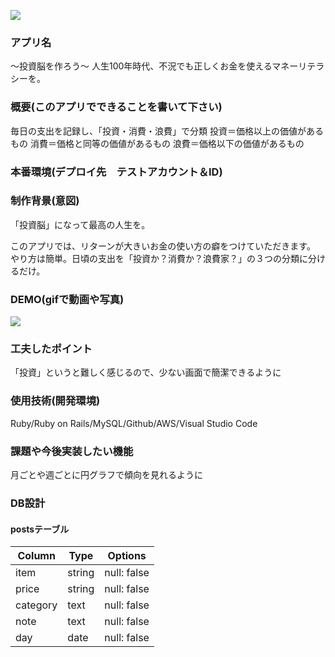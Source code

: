 ![](https://i.gyazo.com/5cc71cc0db96cd05db40e22ea09893dc.png)

### アプリ名
  〜投資脳を作ろう〜
  人生100年時代、不況でも正しくお金を使えるマネーリテラシーを。

### 概要(このアプリでできることを書いて下さい)
  毎日の支出を記録し、「投資・消費・浪費」で分類
    投資＝価格以上の価値があるもの
    消費＝価格と同等の価値があるもの
    浪費＝価格以下の価値があるもの

### 本番環境(デプロイ先　テストアカウント＆ID)
    
### 制作背景(意図)
「投資脳」になって最高の人生を。

 このアプリでは、リターンが大きいお金の使い方の癖をつけていただきます。
 やり方は簡単。日頃の支出を「投資か？消費か？浪費家？」の３つの分類に分けるだけ。



### DEMO(gifで動画や写真)
![](https://i.gyazo.com/fac4b286a972ad923a265769952706d8.jpg)



### 工夫したポイント  
  「投資」というと難しく感じるので、少ない画面で簡潔できるように

### 使用技術(開発環境)
  Ruby/Ruby on Rails/MySQL/Github/AWS/Visual Studio Code


### 課題や今後実装したい機能
  月ごとや週ごとに円グラフで傾向を見れるように

### DB設計

#### postsテーブル
|Column|Type|Options|
|------|----|-------|
|item|string|null: false|
|price|string|null: false|
|category|text|null: false|
|note|text|null: false|
|day|date|null: false|
